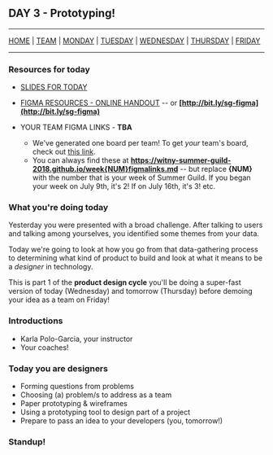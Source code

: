 ## DAY 3 - Prototyping!

---

[HOME](https://witny-summer-guild-2018.github.io/) |
[TEAM](instructors.md) |
[MONDAY](https://witny-summer-guild-2018.github.io/monday) |
[TUESDAY](https://witny-summer-guild-2018.github.io/tuesday) |
[WEDNESDAY](https://witny-summer-guild-2018.github.io/wednesday) |
[THURSDAY](https://witny-summer-guild-2018.github.io/thursday) |
[FRIDAY](https://witny-summer-guild-2018.github.io/friday)

---

### Resources for today

* [SLIDES FOR TODAY](https://docs.google.com/presentation/d/18r0icXic5w0dX8awFPwZqPiHraJ1gCsoQs6jIJRY9po/edit?usp=sharing)

* [FIGMA RESOURCES - ONLINE HANDOUT](http://bit.ly/sg-figma) -- or **[http://bit.ly/sg-figma](http://bit.ly/sg-figma)**

* YOUR TEAM FIGMA LINKS - **TBA**
  * We've generated one board per team! To get *your* team's board, check out [this link](week4figmalinks.md).
  * You can always find these at **https://witny-summer-guild-2018.github.io/week{NUM}figmalinks.md** -- but replace **{NUM}** with the number that is your week of Summer Guild. If you began your week on July 9th, it's 2! If on July 16th, it's 3! etc.

### What you're doing today

Yesterday you were presented with a broad challenge. After talking to users and talking among yourselves, you identified some themes from your data.

Today we're going to look at how you go from that data-gathering process to determining what kind of product to build and look at what it means to be a *designer* in technology.

This is part 1 of the **product design cycle** you'll be doing a super-fast version of today (Wednesday) and tomorrow (Thursday) before demoing your idea as a team on Friday!

### Introductions

* Karla Polo-Garcia, your instructor
* Your coaches!

### Today you are designers

* Forming questions from problems
* Choosing (a) problem/s to address as a team
* Paper prototyping & wireframes
* Using a prototyping tool to design part of a project
* Prepare to pass an idea to your developers (you, tomorrow!)

### Standup!
